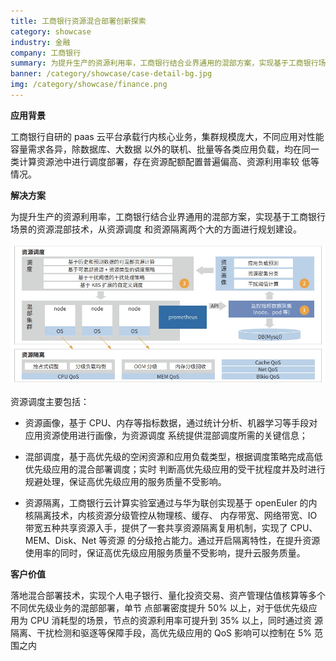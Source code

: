 ```yaml
---
title: 工商银行资源混合部署创新探索
category: showcase
industry: 金融
company: 工商银行
summary: 为提升生产的资源利用率，工商银行结合业界通用的混部方案，实现基于工商银行场景的资源混部技术，从资源调度和资源隔离两个大的方面进行规划建设。
banner: /category/showcase/case-detail-bg.jpg
img: /category/showcase/finance.png
---
```





**应用背景**

工商银行自研的 paas
云平台承载行内核心业务，集群规模庞大，不同应用对性能容量需求各异，除数据库、大数据
以外的联机、批量等各类应用负载，均在同一类计算资源池中进行调度部署，存在资源配额配置普遍偏高、资源利用率较
低等情况。

**解决方案**

为提升生产的资源利用率，工商银行结合业界通用的混部方案，实现基于工商银行场景的资源混部技术，从资源调度
和资源隔离两个大的方面进行规划建设。

![](./media/image1.png)

资源调度主要包括：

-   资源画像，基于
    CPU、内存等指标数据，通过统计分析、机器学习等手段对应用资源使用进行画像，为资源调度
    系统提供混部调度所需的关键信息；

-   混部调度，基于高优先级的空闲资源和应用负载类型，根据调度策略完成高低优先级应用的混合部署调度；实时
    判断高优先级应用的受干扰程度并及时进行规避处理，保证高优先级应用的服务质量不受影响。
    
-   资源隔离，工商银行云计算实验室通过与华为联创实现基于 openEuler
的内核隔离技术，内核资源分级管控从物理核、缓存、
内存带宽、网络带宽、IO
带宽五种共享资源入手，提供了一套共享资源隔离复用机制，实现了
CPU、MEM、Disk、Net 等资源
的分级抢占能力。通过开启隔离特性，在提升资源使用率的同时，保证高优先级应用服务质量不受影响，提升云服务质量。

**客户价值**

落地混合部署技术，实现个人电子银行、量化投资交易、资产管理估值核算等多个不同优先级业务的混部部署，单节
点部署密度提升 50% 以上，对于低优先级应用为 CPU
消耗型的场景，节点的资源利用率可提升到 35% 以上，同时通过资
源隔离、干扰检测和驱逐等保障手段，高优先级应用的 QoS 影响可以控制在 5%
范围之内
